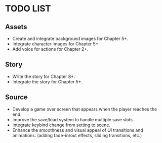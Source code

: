 # TODO LIST

## Assets

- Create and integrate background images for Chapter 5+.
- Integrate character images for Chapter 5+
- Add voice for actions for Chapter 2+.

## Story

- Write the story for Chapter 8+.
- Integrate the story for Chapter 5+.

## Source

- Develop a game over screen that appears when the player reaches the end.
- Improve the save/load system to handle multiple save slots.
- Integrate keybind change from setting to scene.
- Enhance the smoothness and visual appeal of UI transitions and animations. (adding fade-in/out effects, sliding transitions, etc.)
